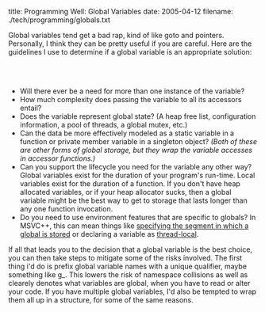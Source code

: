 title: Programming Well: Global Variables
date: 2005-04-12
filename: ./tech/programming/globals.txt


Global variables tend get a bad rap, kind of like goto and pointers.
Personally, I think they can be pretty useful if you are careful.
Here are the guidelines I use to determine if a global variable
is an appropriate solution:

<br><br>

<ul>
<li>Will there ever be a need for more than one instance of the variable? 


<li>How much complexity does passing the variable to all its accessors
    entail? 
    <br>

<li>Does the variable represent global state? (A heap free list, configuration
    information, a pool of threads, a global mutex, etc.) 
    <br>

<li>Can the data be more effectively modeled as a static variable in a
    function or private member variable in a singleton object? <i>(Both
    of these are other forms of global storage, but they wrap the variable
    accesses in accessor functions.)</i>
    <br>

<li>Can you support the lifecycle you need for the variable any other way? Global
    variables exist for the duration of your program's run-time. Local variables
    exist for the duration of a function. If you don't have heap allocated
    variables, or if your heap allocator sucks, then a global variable might
    be the best way to get to storage that lasts longer than any one function
    invocation.
    <br>

<lI>Do you need to use environment features that are specific to globals? 
    In MSVC++, this can mean things like <a href="http://www.thecodeproject.com/dll/data_seg_share.asp">
    specifying the segment in which a global is stored</a> or declaring a variable as
    <a href="http://msdn.microsoft.com/library/default.asp?url=/library/en-us/vclang/html/_pluslang_the_thread_attribute.asp">thread-local</a>. 
    <br>


    
</ul>

If all that leads you to the decision that a global variable is the best 
choice, you can then take steps to mitigate some of the risks involved.
The first thing i'd  do is prefix global variable names with a unique
qualifier, maybe  something like g_.  This lowers the risk of namespace
collisions as well as clearely denotes what variables are global, when you
have to read or alter your code. If you have multiple global variables,
I'd also be tempted to wrap them all up in a structure, for some of the
same reasons. 
